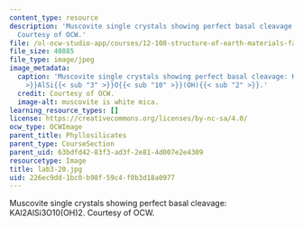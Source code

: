 ```yaml
---
content_type: resource
description: 'Muscovite single crystals showing perfect basal cleavage: KAl2AlSi3O10(OH)2.
  Courtesy of OCW.'
file: /ol-ocw-studio-app/courses/12-108-structure-of-earth-materials-fall-2004/226ec9dd1bc0b98f59c4f0b3d18a0977_lab3-20.jpg
file_size: 40885
file_type: image/jpeg
image_metadata:
  caption: 'Muscovite single crystals showing perfect basal cleavage: KAl{{< sub "2"
    >}}AlSi{{< sub "3" >}}O{{< sub "10" >}}(OH){{< sub "2" >}}.'
  credit: Courtesy of OCW.
  image-alt: muscovite is white mica.
learning_resource_types: []
license: https://creativecommons.org/licenses/by-nc-sa/4.0/
ocw_type: OCWImage
parent_title: Phyllosilicates
parent_type: CourseSection
parent_uid: 63bdfd42-83f3-ad3f-2e81-4d007e2e4309
resourcetype: Image
title: lab3-20.jpg
uid: 226ec9dd-1bc0-b98f-59c4-f0b3d18a0977
---
```

Muscovite single crystals showing perfect basal cleavage: KAl2AlSi3O10(OH)2. Courtesy of OCW.